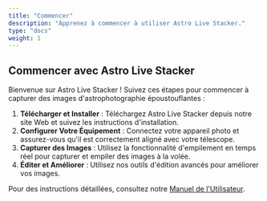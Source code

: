 ```yaml
---
title: "Commencer"
description: "Apprenez à commencer à utiliser Astro Live Stacker."
type: "docs"
weight: 1
---
```


## Commencer avec Astro Live Stacker

Bienvenue sur Astro Live Stacker ! Suivez ces étapes pour commencer à capturer des images d'astrophotographie époustouflantes :

1. **Télécharger et Installer** : Téléchargez Astro Live Stacker depuis notre site Web et suivez les instructions d'installation.
2. **Configurer Votre Équipement** : Connectez votre appareil photo et assurez-vous qu'il est correctement aligné avec votre télescope.
3. **Capturer des Images** : Utilisez la fonctionnalité d'empilement en temps réel pour capturer et empiler des images à la volée.
4. **Éditer et Améliorer** : Utilisez nos outils d'édition avancés pour améliorer vos images.

Pour des instructions détaillées, consultez notre [Manuel de l'Utilisateur](/docs/user-manual/).
